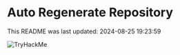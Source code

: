 # Auto Regenerate Repository

This README was last updated: 2024-08-25 19:23:59

 ![TryHackMe](https://tryhackme.com/badge/533634)
